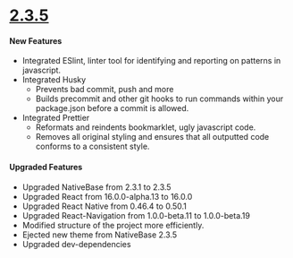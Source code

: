 # [2.3.5](https://github.com/GeekyAnts/NativeBase-KitchenSink/releases/tag/v2.3.5)

#### New Features

*	Integrated ESlint, linter tool for identifying and reporting on patterns in javascript.
*	Integrated Husky
	*	Prevents bad commit, push and more
	*	Builds precommit and other git hooks to run commands within your package.json before a commit is allowed.
*	Integrated Prettier
	*	Reformats and reindents bookmarklet, ugly javascript code.
	*	Removes all original styling and ensures that all outputted code conforms to a consistent style.


#### Upgraded Features

*	Upgraded NativeBase from 2.3.1 to 2.3.5
*	Upgraded React from 16.0.0-alpha.13 to 16.0.0
*	Upgraded React Native from 0.46.4 to 0.50.1
*	Upgraded React-Navigation from 1.0.0-beta.11 to 1.0.0-beta.19
*	Modified structure of the project more efficiently.
*   Ejected new theme from NativeBase 2.3.5
*   Upgraded dev-dependencies
